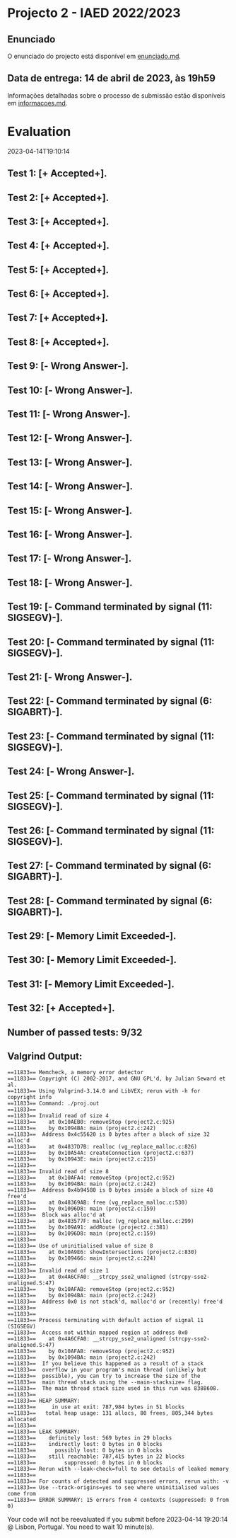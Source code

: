 # Projecto 2 - IAED 2022/2023

## Enunciado

O enunciado do projecto está disponível em [enunciado.md](enunciado.md). 

## Data de entrega: 14 de abril de 2023, às 19h59

Informações detalhadas sobre o processo de submissão estão disponíveis em [informacoes.md](informacoes.md).



# Evaluation

2023-04-14T19:10:14

## Test 1: [+ Accepted+].
## Test 2: [+ Accepted+].
## Test 3: [+ Accepted+].
## Test 4: [+ Accepted+].
## Test 5: [+ Accepted+].
## Test 6: [+ Accepted+].
## Test 7: [+ Accepted+].
## Test 8: [+ Accepted+].
## Test 9: [- Wrong Answer-].


## Test 10: [- Wrong Answer-].


## Test 11: [- Wrong Answer-].


## Test 12: [- Wrong Answer-].


## Test 13: [- Wrong Answer-].


## Test 14: [- Wrong Answer-].


## Test 15: [- Wrong Answer-].


## Test 16: [- Wrong Answer-].


## Test 17: [- Wrong Answer-].


## Test 18: [- Wrong Answer-].


## Test 19: [- Command terminated by signal (11: SIGSEGV)-].

## Test 20: [- Command terminated by signal (11: SIGSEGV)-].

## Test 21: [- Wrong Answer-].


## Test 22: [- Command terminated by signal (6: SIGABRT)-].

## Test 23: [- Command terminated by signal (11: SIGSEGV)-].

## Test 24: [- Wrong Answer-].


## Test 25: [- Command terminated by signal (11: SIGSEGV)-].

## Test 26: [- Command terminated by signal (11: SIGSEGV)-].

## Test 27: [- Command terminated by signal (6: SIGABRT)-].

## Test 28: [- Command terminated by signal (6: SIGABRT)-].

## Test 29: [- Memory Limit Exceeded-].

## Test 30: [- Memory Limit Exceeded-].

## Test 31: [- Memory Limit Exceeded-].

## Test 32: [+ Accepted+].


## Number of passed tests: 9/32


## Valgrind Output:


```
==11833== Memcheck, a memory error detector
==11833== Copyright (C) 2002-2017, and GNU GPL'd, by Julian Seward et al.
==11833== Using Valgrind-3.14.0 and LibVEX; rerun with -h for copyright info
==11833== Command: ./proj.out
==11833== 
==11833== Invalid read of size 4
==11833==    at 0x10AEB0: removeStop (project2.c:925)
==11833==    by 0x1094BA: main (project2.c:242)
==11833==  Address 0x4c55620 is 0 bytes after a block of size 32 alloc'd
==11833==    at 0x4837D7B: realloc (vg_replace_malloc.c:826)
==11833==    by 0x10A54A: createConnection (project2.c:637)
==11833==    by 0x10943E: main (project2.c:215)
==11833== 
==11833== Invalid read of size 8
==11833==    at 0x10AFA4: removeStop (project2.c:952)
==11833==    by 0x1094BA: main (project2.c:242)
==11833==  Address 0x4b94580 is 0 bytes inside a block of size 48 free'd
==11833==    at 0x48369AB: free (vg_replace_malloc.c:530)
==11833==    by 0x1096D8: main (project2.c:159)
==11833==  Block was alloc'd at
==11833==    at 0x483577F: malloc (vg_replace_malloc.c:299)
==11833==    by 0x109A91: addRoute (project2.c:381)
==11833==    by 0x1096D8: main (project2.c:159)
==11833== 
==11833== Use of uninitialised value of size 8
==11833==    at 0x10A9E6: showIntersections (project2.c:830)
==11833==    by 0x109466: main (project2.c:224)
==11833== 
==11833== Invalid read of size 1
==11833==    at 0x4A6CFA0: __strcpy_sse2_unaligned (strcpy-sse2-unaligned.S:47)
==11833==    by 0x10AFAB: removeStop (project2.c:952)
==11833==    by 0x1094BA: main (project2.c:242)
==11833==  Address 0x0 is not stack'd, malloc'd or (recently) free'd
==11833== 
==11833== 
==11833== Process terminating with default action of signal 11 (SIGSEGV)
==11833==  Access not within mapped region at address 0x0
==11833==    at 0x4A6CFA0: __strcpy_sse2_unaligned (strcpy-sse2-unaligned.S:47)
==11833==    by 0x10AFAB: removeStop (project2.c:952)
==11833==    by 0x1094BA: main (project2.c:242)
==11833==  If you believe this happened as a result of a stack
==11833==  overflow in your program's main thread (unlikely but
==11833==  possible), you can try to increase the size of the
==11833==  main thread stack using the --main-stacksize= flag.
==11833==  The main thread stack size used in this run was 8388608.
==11833== 
==11833== HEAP SUMMARY:
==11833==     in use at exit: 787,984 bytes in 51 blocks
==11833==   total heap usage: 131 allocs, 80 frees, 805,344 bytes allocated
==11833== 
==11833== LEAK SUMMARY:
==11833==    definitely lost: 569 bytes in 29 blocks
==11833==    indirectly lost: 0 bytes in 0 blocks
==11833==      possibly lost: 0 bytes in 0 blocks
==11833==    still reachable: 787,415 bytes in 22 blocks
==11833==         suppressed: 0 bytes in 0 blocks
==11833== Rerun with --leak-check=full to see details of leaked memory
==11833== 
==11833== For counts of detected and suppressed errors, rerun with: -v
==11833== Use --track-origins=yes to see where uninitialised values come from
==11833== ERROR SUMMARY: 15 errors from 4 contexts (suppressed: 0 from 0)

```


Your code will not be reevaluated if you submit before 2023-04-14 19:20:14 @ Lisbon, Portugal. You need to wait 10 minute(s).

